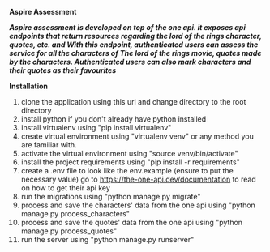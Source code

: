 **Aspire Assessment**

***Aspire assessment is developed on top of the one api. it exposes api endpoints that return resources regarding the lord of the rings character, quotes, etc. and
With this endpoint, authenticated users can assess the service for all the characters of The lord of the rings movie, quotes made by the characters. 
Authenticated users can also mark characters and their quotes as their favourites***

**Installation**

1. clone the application using this url and change directory to the root directory
2. install python if you don't already have python installed
3. install virtualenv using "pip install virtualenv"
4. create virtual environment using "virtualenv venv" or any method you are familiar with.
5. activate the virtual environment using "source venv/bin/activate"
6. install the project requirements using "pip install -r requirements"
7. create a .env file to look like the env.example (ensure to put the necessary value)
   go to https://the-one-api.dev/documentation to read on how to get their api key
9. run the migrations using "python manage.py migrate"
10. process and save the characters' data from the one api using "python manage.py process_characters"
11. process and save the quotes' data from the one api using "python manage.py process_quotes"
12. run the server using "python manage.py runserver"
